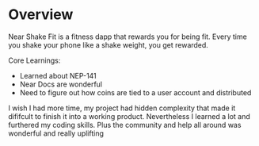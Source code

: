 # Overview

Near Shake Fit is a fitness dapp that rewards you for being fit. Every time you shake your phone like a shake weight, you get rewarded.

Core Learnings:
- Learned about NEP-141
- Near Docs are wonderful
- Need to figure out how coins are tied to a user account and distributed

I wish I had more time, my project had hidden complexity that made it dififcult to finish it into a working product. Nevertheless I learned a lot and furthered my coding skills. Plus the community and help all around was wonderful and really uplifting

